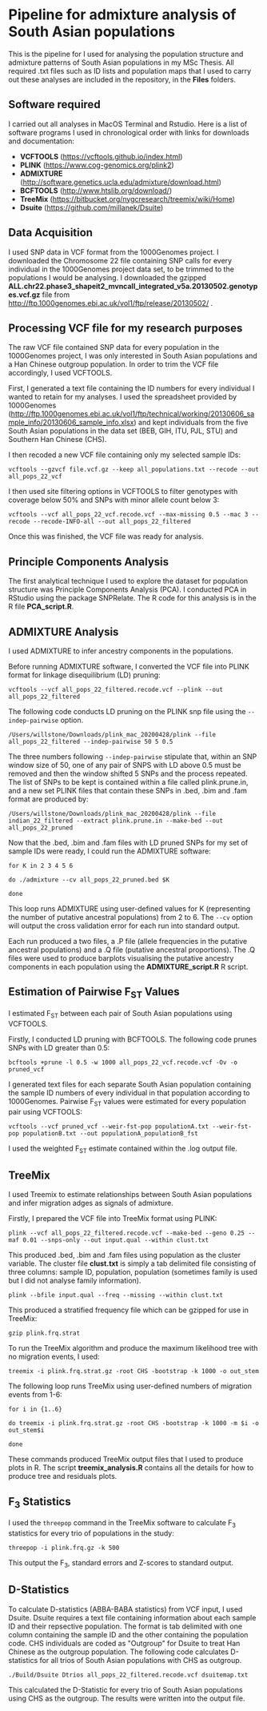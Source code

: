 # Pipeline for admixture analysis of South Asian populations
This is the pipeline for I used for analysing the population structure and admixture patterns of South Asian populations in my MSc Thesis. All required .txt files such as ID lists and population maps that I used to carry out these analyses are included in the repository, in the **Files** folders.

## Software required
I carried out all analyses in MacOS Terminal and Rstudio. Here is a list of software programs I used in chronological order with links for downloads and documentation:
* **VCFTOOLS** (https://vcftools.github.io/index.html)
* **PLINK** (https://www.cog-genomics.org/plink2)
* **ADMIXTURE** (http://software.genetics.ucla.edu/admixture/download.html)
* **BCFTOOLS** (http://www.htslib.org/download/)
* **TreeMix** (https://bitbucket.org/nygcresearch/treemix/wiki/Home)
* **Dsuite** (https://github.com/millanek/Dsuite)

## Data Acquisition
I used SNP data in VCF format from the 1000Genomes project. I downloaded the Chromosome 22 file containing SNP calls for every individual in the 1000Genomes project data set, to be trimmed to the populations I would be analysing.
I downloaded the gzipped **ALL.chr22.phase3_shapeit2_mvncall_integrated_v5a.20130502.genotypes.vcf.gz** file from http://ftp.1000genomes.ebi.ac.uk/vol1/ftp/release/20130502/ .

## Processing VCF file for my research purposes
The raw VCF file contained SNP data for every population in the 1000Genomes project, I was only interested in South Asian populations and a Han Chinese outgroup population.
In order to trim the VCF file accordingly, I used VCFTOOLS.

First, I generated a text file containing the ID numbers for every individual I wanted to retain for my analyses. I used the spreadsheet provided by 1000Genomes (http://ftp.1000genomes.ebi.ac.uk/vol1/ftp/technical/working/20130606_sample_info/20130606_sample_info.xlsx) and kept individuals from the five South Asian populations in the data set (BEB, GIH, ITU, PJL, STU) and Southern Han Chinese (CHS).

I then recoded a new VCF file containing only my selected sample IDs:

```
vcftools --gzvcf file.vcf.gz --keep all_populations.txt --recode --out all_pops_22_vcf
```

I then used site filtering options in VCFTOOLS to filter genotypes with coverage below 50% and SNPs with minor allele count below 3:

```
vcftools --vcf all_pops_22_vcf.recode.vcf --max-missing 0.5 --mac 3 --recode --recode-INFO-all --out all_pops_22_filtered
```

Once this was finished, the VCF file was ready for analysis.


## Principle Components Analysis

The first analytical technique I used to explore the dataset for population structure was Principle Components Analysis (PCA). I conducted PCA in RStudio using the package SNPRelate. The R code for this analysis is in the R file **PCA_script.R**.


## ADMIXTURE Analysis

I used ADMIXTURE to infer ancestry components in the populations.

Before running ADMIXTURE software, I converted the VCF file into PLINK format for linkage disequilibrium (LD) pruning:

```
vcftools --vcf all_pops_22_filtered.recode.vcf --plink --out all_pops_22_filtered
```

The following code conducts LD pruning on the PLINK snp file using the ```--indep-pairwise``` option.

```
/Users/willstone/Downloads/plink_mac_20200428/plink --file all_pops_22_filtered --indep-pairwise 50 5 0.5
```

The three numbers following ```--indep-pairwise``` stipulate that,  within an SNP window size of 50, one of any pair of SNPS with LD above 0.5 must be removed and then the window shifted 5 SNPs and the process repeated. The list of SNPs to be kept is contained within a file called plink.prune.in, and a new set PLINK files that contain these SNPs in .bed, .bim and .fam format are produced by:

```
/Users/willstone/Downloads/plink_mac_20200428/plink --file indian_22_filtered --extract plink.prune.in --make-bed --out all_pops_22_pruned
```

Now that the .bed, .bim and .fam files with LD pruned SNPs for my set of sample IDs were ready, I could run the ADMIXTURE software:

```
for K in 2 3 4 5 6

do ./admixture --cv all_pops_22_pruned.bed $K

done
```

This loop runs ADMIXTURE using user-defined values for K (representing the number of putative ancestral populations) from 2 to 6. The ```--cv``` option will output the cross validation error for each run into standard output.

Each run produced a two files, a .P file (allele frequencies in the putative ancestral populations) and a .Q file (putative ancestral proportions). The .Q files were used to produce barplots visualising the putative ancestry components in each population using the **ADMIXTURE_script.R** R script.


## Estimation of Pairwise F<sub>ST</sub> Values

I estimated F<sub>ST</sub> between each pair of South Asian populations using VCFTOOLS.

Firstly, I conducted LD pruning with BCFTOOLS. The following code prunes SNPs with LD greater than 0.5: 

```
bcftools +prune -l 0.5 -w 1000 all_pops_22_vcf.recode.vcf -Ov -o pruned_vcf
```

I generated text files for each separate South Asian population containing the sample ID numbers of every individual in that population according to 1000Genomes. Pairwise F<sub>ST</sub> values were estimated for every population pair using VCFTOOLS:

```
vcftools --vcf pruned_vcf --weir-fst-pop populationA.txt --weir-fst-pop populationB.txt --out populationA_populationB_fst
```
I used the weighted F<sub>ST</sub> estimate contained within the .log output file.


## TreeMix

I used Treemix to estimate relationships between South Asian populations and infer migration adges as signals of admixture.

Firstly, I prepared the VCF file into TreeMix format using PLINK:
```
plink --vcf all_pops_22_filtered.recode.vcf --make-bed --geno 0.25 --maf 0.01 --snps-only --out input.qual --within clust.txt
```

This produced .bed, .bim and .fam files using population as the cluster variable. The cluster file **clust.txt** is simply a tab delimited file consisting of three columns: sample ID, population, population (sometimes family is used but I did not analyse family information).

```
plink --bfile input.qual --freq --missing --within clust.txt
```
This produced a stratified frequency file which can be gzipped for use in TreeMix:

```
gzip plink.frq.strat
```

To run the TreeMix algorithm and produce the maximum likelihood tree with no migration events, I used:

```
treemix -i plink.frq.strat.gz -root CHS -bootstrap -k 1000 -o out_stem
```

The following loop runs TreeMix using user-defined numbers of migration events from 1-6:

```
for i in {1..6}

do treemix -i plink.frq.strat.gz -root CHS -bootstrap -k 1000 -m $i -o out_stem$i

done
```

These commands produced TreeMix output files that I used to produce plots in R. The script **treemix_analysis.R** contains all the details for how to produce tree and residuals plots.

## F<sub>3</sub> Statistics

I used the ```threepop``` command in the TreeMix software to calculate F<sub>3</sub> statistics for every trio of populations in the study:

```
threepop -i plink.frq.gz -k 500
```

This output the F<sub>3</sub>, standard errors and Z-scores to standard output. 

## D-Statistics

To calculate D-statistics (ABBA-BABA statistics) from VCF input, I used Dsuite. Dsuite requires a text file containing information about each sample ID and their repsective population. The format is tab delimited with one column containing the sample ID and the other containing the population code. CHS individuals are coded as "Outgroup" for Dsuite to treat Han Chinese as the outgroup population. The following code calculates D-statistics for all trios of South Asian populations with CHS as outgroup.

```
./Build/Dsuite Dtrios all_pops_22_filtered.recode.vcf dsuitemap.txt
```

This calculated the D-Statistic for every trio of South Asian populations using CHS as the outgroup. The results were written into the output file.
